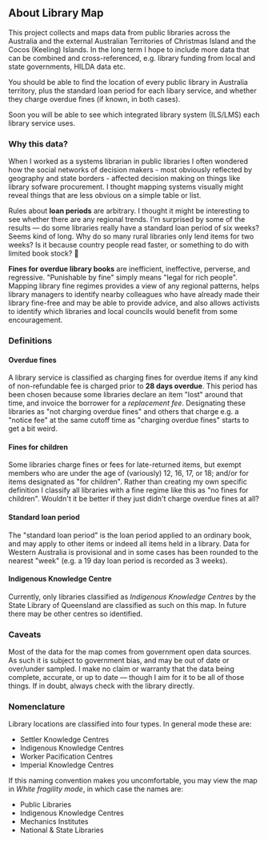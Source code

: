 ## About Library Map

This project collects and maps data from public libraries across the Australia and the external Australian Territories of Christmas Island and the Cocos (Keeling) Islands. In the long term I hope to include more data that can be combined and cross-referenced, e.g. library funding from local and state governments, HILDA data etc.

You should be able to find the location of every public library in Australia territory, plus the standard loan period for each libary service, and whether they charge overdue fines (if known, in both cases).

Soon you will be able to see which integrated library system (ILS/LMS) each library service uses.

### Why this data?

When I worked as a systems librarian in public libraries I often wondered how the social networks of decision makers - most obviously reflected by geography and state borders - affected decision making on things like library sofware procurement. I thought mapping systems visually might reveal things that are less obvious on a simple table or list.

Rules about **loan periods** are arbitrary. I thought it might be interesting to see whether there are any regional trends. I'm surprised by some of the results &mdash; do some libraries really have a standard loan period of six weeks? Seems kind of long. Why do so many rural libraries only lend items for two weeks? Is it because country people read faster, or something to do with limited book stock? 🤔

**Fines for overdue library books** are inefficient, ineffective, perverse, and regressive. "Punishable by fine" simply means "legal for rich people". Mapping library fine regimes provides a view of any regional patterns, helps library managers to identify nearby colleagues who have already made their library fine-free and may be able to provide advice, and also allows activists to identify which libraries and local councils would benefit from some encouragement.

### Definitions

#### Overdue fines

A library service is classified as charging fines for overdue items if any kind of non-refundable fee is charged prior to **28 days overdue**. This period has been chosen because some libraries declare an item "lost" around that time, and invoice the borrower for a *replacement fee*. Designating these libraries as "not charging overdue fines" and others that charge e.g. a "notice fee" at the same cutoff time as "charging overdue fines" starts to get a bit weird.

#### Fines for children

Some libraries charge fines or fees for late-returned items, but exempt members who are under the age of (variously) 12, 16, 17, or 18; and/or for items designated as "for children". Rather than creating my own specific definition I classify all libraries with a fine regime like this as "no fines for children". Wouldn't it be better if they just didn't charge overdue fines at all?

#### Standard loan period

The "standard loan period" is the loan period applied to an ordinary book, and may apply to other items or indeed all items held in a library. Data for Western Australia is provisional and in some cases has been rounded to the nearest "week" (e.g. a 19 day loan period is recorded as 3 weeks).

#### Indigenous Knowledge Centre

Currently, only libraries classified as *Indigenous Knowledge Centres* by the State Library of Queensland are classified as such on this map. In future there may be other centres so identified.

### Caveats

Most of the data for the map comes from government open data sources. As such it is subject to government bias, and may be out of date or over/under sampled. I make no claim or warranty that the data being complete, accurate, or up to date &mdash; though I aim for it to be all of those things. If in doubt, always check with the library directly.

### Nomenclature

Library locations are classified into four types. In general mode these are:

* Settler Knowledge Centres
* Indigenous Knowledge Centres
* Worker Pacification Centres
* Imperial Knowledge Centres

If this naming convention makes you uncomfortable, you may view the map in *White fragility mode*, in which case the names are:

* Public Libraries
* Indigenous Knowledge Centres
* Mechanics Institutes
* National & State Libraries
